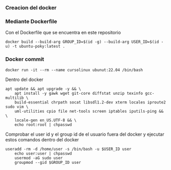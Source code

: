 ### Creacion del docker

### Mediante Dockerfile

Con el Dockerfile que se encuentra en este repositorio

	docker build --build-arg GROUP_ID=$(id -g) --build-arg USER_ID=$(id -u) -t ubuntu-poky:latest .

### Docker commit 

	docker run -it --rm --name cursolinux ubunut:22.04 /bin/bash

Dentro del docker 

	apt update && apt upgrade -y && \
        apt install -y gawk wget git-core diffstat unzip texinfo gcc-multilib \
        build-essential chrpath socat libsdl1.2-dev xterm locales iproute2 sudo vim \
        uml-utilities cpio file net-tools screen iptables iputils-ping && \
        locale-gen en_US.UTF-8 && \
        echo root:root | chpasswd
        
Comprobar el user id y el group id de el usuario fuera del docker y ejecutar estos comandos dentro del docker
	
	useradd -rm -d /home/user -s /bin/bash -u $USER_ID user
        echo user:user | chpasswd
        usermod -aG sudo user
        groupmod --gid $GROUP_ID user
